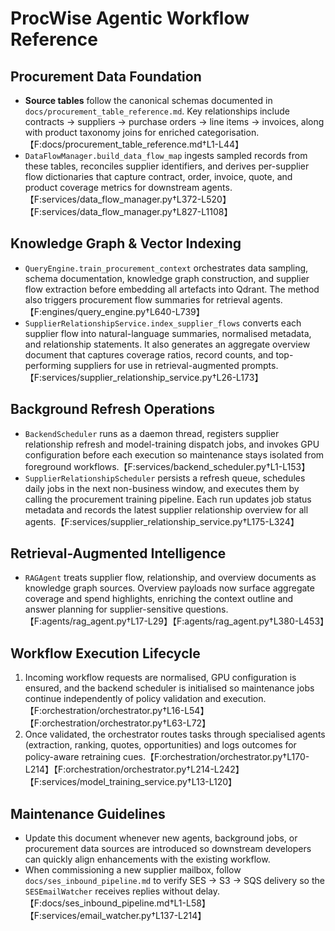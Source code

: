 # ProcWise Agentic Workflow Reference

## Procurement Data Foundation
- **Source tables** follow the canonical schemas documented in `docs/procurement_table_reference.md`. Key relationships include contracts → suppliers → purchase orders → line items → invoices, along with product taxonomy joins for enriched categorisation.【F:docs/procurement_table_reference.md†L1-L44】
- `DataFlowManager.build_data_flow_map` ingests sampled records from these tables, reconciles supplier identifiers, and derives per-supplier flow dictionaries that capture contract, order, invoice, quote, and product coverage metrics for downstream agents.【F:services/data_flow_manager.py†L372-L520】【F:services/data_flow_manager.py†L827-L1108】

## Knowledge Graph & Vector Indexing
- `QueryEngine.train_procurement_context` orchestrates data sampling, schema documentation, knowledge graph construction, and supplier flow extraction before embedding all artefacts into Qdrant. The method also triggers procurement flow summaries for retrieval agents.【F:engines/query_engine.py†L640-L739】
- `SupplierRelationshipService.index_supplier_flows` converts each supplier flow into natural-language summaries, normalised metadata, and relationship statements. It also generates an aggregate overview document that captures coverage ratios, record counts, and top-performing suppliers for use in retrieval-augmented prompts.【F:services/supplier_relationship_service.py†L26-L173】

## Background Refresh Operations
- `BackendScheduler` runs as a daemon thread, registers supplier relationship refresh and model-training dispatch jobs, and invokes GPU configuration before each execution so maintenance stays isolated from foreground workflows.【F:services/backend_scheduler.py†L1-L153】
- `SupplierRelationshipScheduler` persists a refresh queue, schedules daily jobs in the next non-business window, and executes them by calling the procurement training pipeline. Each run updates job status metadata and records the latest supplier relationship overview for all agents.【F:services/supplier_relationship_service.py†L175-L324】

## Retrieval-Augmented Intelligence
- `RAGAgent` treats supplier flow, relationship, and overview documents as knowledge graph sources. Overview payloads now surface aggregate coverage and spend highlights, enriching the context outline and answer planning for supplier-sensitive questions.【F:agents/rag_agent.py†L17-L29】【F:agents/rag_agent.py†L380-L453】

## Workflow Execution Lifecycle
1. Incoming workflow requests are normalised, GPU configuration is ensured, and the backend scheduler is initialised so maintenance jobs continue independently of policy validation and execution.【F:orchestration/orchestrator.py†L16-L54】【F:orchestration/orchestrator.py†L63-L72】
2. Once validated, the orchestrator routes tasks through specialised agents (extraction, ranking, quotes, opportunities) and logs outcomes for policy-aware retraining cues.【F:orchestration/orchestrator.py†L170-L214】【F:orchestration/orchestrator.py†L214-L242】【F:services/model_training_service.py†L13-L120】

## Maintenance Guidelines
- Update this document whenever new agents, background jobs, or procurement data sources are introduced so downstream developers can quickly align enhancements with the existing workflow.
- When commissioning a new supplier mailbox, follow `docs/ses_inbound_pipeline.md` to verify SES → S3 → SQS delivery so the `SESEmailWatcher` receives replies without delay.【F:docs/ses_inbound_pipeline.md†L1-L58】【F:services/email_watcher.py†L137-L214】
